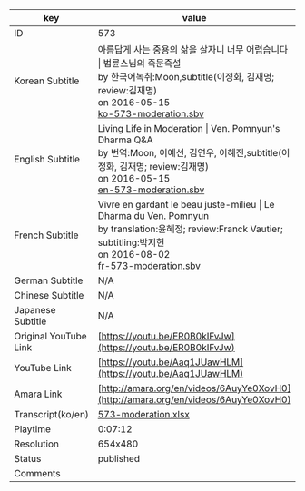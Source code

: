 |  key  |  value  |
|-------|---------|
| ID            | 573 |
| Korean Subtitle | 아름답게 사는 중용의 삶을 살자니 너무 어렵습니다 \| 법륜스님의 즉문즉설<br>by 한국어녹취:Moon,subtitle(이정화, 김재명; review:김재명)<br>on 2016-05-15<br>[ko-573-moderation.sbv](https://github.com/jungtosociety/dharma-qna/raw/master/sub/573/ko-573-moderation.sbv)<br>|
| English Subtitle | Living Life in Moderation \| Ven. Pomnyun's Dharma Q&A<br>by 번역:Moon, 이예선, 김연우, 이혜진,subtitle(이정화, 김재명; review:김재명)<br>on 2016-05-15<br>[en-573-moderation.sbv](https://github.com/jungtosociety/dharma-qna/raw/master/sub/573/en-573-moderation.sbv)<br>|
| French Subtitle | Vivre en gardant le beau juste-milieu \| Le Dharma du Ven. Pomnyun<br>by translation:윤혜정; review:Franck Vautier; subtitling:박지현<br>on 2016-08-02<br>[fr-573-moderation.sbv](https://github.com/jungtosociety/dharma-qna/raw/master/sub/573/fr-573-moderation.sbv)<br>|
| German Subtitle | N/A |
| Chinese Subtitle | N/A |
| Japanese Subtitle | N/A |
| Original YouTube Link  | [https://youtu.be/ER0B0kIFvJw](https://youtu.be/ER0B0kIFvJw) |
| YouTube Link  | [https://youtu.be/Aaq1JUawHLM](https://youtu.be/Aaq1JUawHLM) |
| Amara Link    | [http://amara.org/en/videos/6AuyYe0XovH0](http://amara.org/en/videos/6AuyYe0XovH0) |
| Transcript(ko/en) | [573-moderation.xlsx](https://github.com/jungtosociety/dharma-qna/raw/master/sub/573/573-moderation.xlsx) |
| Playtime | 0:07:12 |
| Resolution | 654x480|
| Status | published |
| Comments |  |
